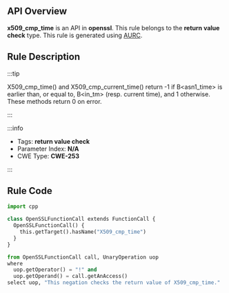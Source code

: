 ---
---


## API Overview
**x509_cmp_time** is an API in **openssl**. This rule belongs to the **return value check** type. This rule is generated using [AURC](../../tools/AURC).
## Rule Description

:::tip

X509_cmp_time() and X509_cmp_current_time() return -1 if B\<asn1_time\> is earlier than, or equal to, B\<in_tm\> (resp. current time), and 1 otherwise. These methods return 0 on error.

:::

:::info

- Tags: **return value check**
- Parameter Index: **N/A**
- CWE Type: **CWE-253**

:::

## Rule Code
```python
import cpp

class OpenSSLFunctionCall extends FunctionCall {
  OpenSSLFunctionCall() {
    this.getTarget().hasName("X509_cmp_time")
  }
}

from OpenSSLFunctionCall call, UnaryOperation uop
where
  uop.getOperator() = "!" and
  uop.getOperand() = call.getAnAccess()
select uop, "This negation checks the return value of X509_cmp_time."
```